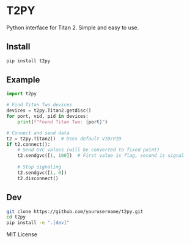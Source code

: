 # T2PY

Python interface for Titan 2. Simple and easy to use.

## Install
```bash
pip install t2py
```

## Example
```python
import t2py

# Find Titan Two devices
devices = t2py.Titan2.getdisc()
for port, vid, pid in devices:
    print(f"Found Titan Two: {port}")

# Connect and send data
t2 = t2py.Titan2()  # Uses default VID/PID
if t2.connect():
    # Send GVC values (will be converted to fixed point)
    t2.sendgvc([1, 100])  # First value is flag, second is signal
    
    # Stop signaling
    t2.sendgvc([1, 0])
    t2.disconnect()
```

## Dev
```bash
git clone https://github.com/yourusername/t2py.git
cd t2py
pip install -e ".[dev]"
```

MIT License 